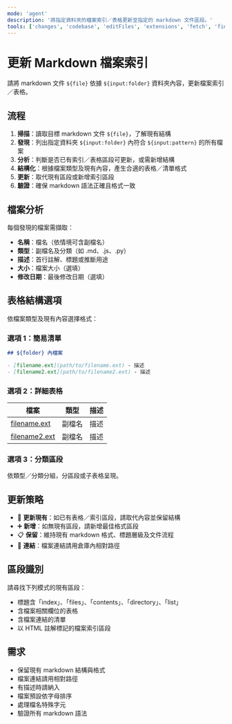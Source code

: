 ```yaml
---
mode: 'agent'
description: '將指定資料夾的檔案索引／表格更新至指定的 markdown 文件區段。'
tools: ['changes', 'codebase', 'editFiles', 'extensions', 'fetch', 'findTestFiles', 'githubRepo', 'openSimpleBrowser', 'problems', 'runCommands', 'runTasks', 'runTests', 'search', 'searchResults', 'terminalLastCommand', 'terminalSelection', 'testFailure', 'usages', 'vscodeAPI']
---
```

# 更新 Markdown 檔案索引

請將 markdown 文件 `${file}` 依據 `${input:folder}` 資料夾內容，更新檔案索引／表格。

## 流程

1. **掃描**：讀取目標 markdown 文件 `${file}`，了解現有結構
2. **發現**：列出指定資料夾 `${input:folder}` 內符合 `${input:pattern}` 的所有檔案
3. **分析**：判斷是否已有索引／表格區段可更新，或需新增結構
4. **結構化**：根據檔案類型及現有內容，產生合適的表格／清單格式
5. **更新**：取代現有區段或新增索引區段
6. **驗證**：確保 markdown 語法正確且格式一致

## 檔案分析

每個發現的檔案需擷取：

- **名稱**：檔名（依情境可含副檔名）
- **類型**：副檔名及分類（如 .md、.js、.py）
- **描述**：首行註解、標題或推斷用途
- **大小**：檔案大小（選填）
- **修改日期**：最後修改日期（選填）

## 表格結構選項

依檔案類型及現有內容選擇格式：

### 選項 1：簡易清單

```markdown
## ${folder} 內檔案

- [filename.ext](path/to/filename.ext) - 描述
- [filename2.ext](path/to/filename2.ext) - 描述
```

### 選項 2：詳細表格

| 檔案 | 類型 | 描述 |
|------|------|------|
| [filename.ext](path/to/filename.ext) | 副檔名 | 描述 |
| [filename2.ext](path/to/filename2.ext) | 副檔名 | 描述 |

### 選項 3：分類區段

依類型／分類分組，分區段或子表格呈現。

## 更新策略

- 🔄 **更新現有**：如已有表格／索引區段，請取代內容並保留結構
- ➕ **新增**：如無現有區段，請新增最佳格式區段
- 📋 **保留**：維持現有 markdown 格式、標題層級及文件流程
- 🔗 **連結**：檔案連結請用倉庫內相對路徑

## 區段識別

請尋找下列模式的現有區段：

- 標題含「index」、「files」、「contents」、「directory」、「list」
- 含檔案相關欄位的表格
- 含檔案連結的清單
- 以 HTML 註解標記的檔案索引區段

## 需求

- 保留現有 markdown 結構與格式
- 檔案連結請用相對路徑
- 有描述時請納入
- 檔案預設依字母排序
- 處理檔名特殊字元
- 驗證所有 markdown 語法
